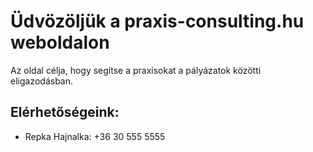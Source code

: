 # Üdvözöljük a praxis-consulting.hu weboldalon

Az oldal célja, hogy segítse a praxisokat a pályázatok közötti eligazodásban.

## Elérhetőségeink:

- Repka Hajnalka: +36 30 555 5555

